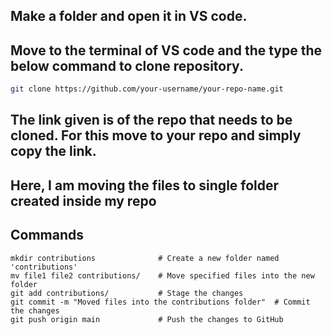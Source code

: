 ## Make a folder and open it in VS code.
## Move to the terminal of VS code and the type the below command to clone repository.
```bash
git clone https://github.com/your-username/your-repo-name.git
```
## The link given is of the repo that needs to be cloned. For this move to your repo and simply copy the link.
## Here, I am moving the files to single folder created inside my repo
## Commands
```
mkdir contributions              # Create a new folder named 'contributions'
mv file1 file2 contributions/    # Move specified files into the new folder
git add contributions/           # Stage the changes
git commit -m "Moved files into the contributions folder"  # Commit the changes
git push origin main             # Push the changes to GitHub

```
